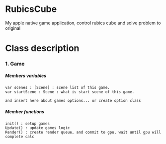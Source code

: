 # RubicsCube
My apple native game application, control rubics cube and solve problem to original

# Class description
### 1. Game
##### Members variables
```
var scenes : [Scene] : scene list of this game.
var startScene : Scene : what is start scene of this game.

and insert here about games options... or create option class
```
##### Member functions
```
init() : setup games
Update() : update games logic
Render() : create render queue, and commit to gpu, wait until gpu will complete calc
```
